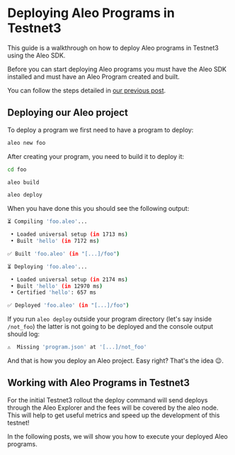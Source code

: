 # Deploying Aleo Programs in Testnet3

This guide is a walkthrough on how to deploy Aleo programs in Testnet3 using the Aleo SDK.

Before you can start deploying Aleo programs you must have the Aleo SDK installed and must have an Aleo Program created and built.

You can follow the steps detailed in [our previous post](https://www.entropy1729.com/aleo-development-starter-pack/).

## Deploying our Aleo project

To deploy a program we first need to have a program to deploy:

```bash
aleo new foo
```

After creating your program, you need to build it to deploy it:

```bash
cd foo

aleo build

aleo deploy
```

When you have done this you should see the following output:

```bash
⏳ Compiling 'foo.aleo'...

 • Loaded universal setup (in 1713 ms)
 • Built 'hello' (in 7172 ms)

✅ Built 'foo.aleo' (in "[...]/foo")

⏳ Deploying 'foo.aleo'...

 • Loaded universal setup (in 2174 ms)
 • Built 'hello' (in 12970 ms)
 • Certified 'hello': 657 ms

✅ Deployed 'foo.aleo' (in "[...]/foo")
```

If you run `aleo deploy` outside your program directory (let's say inside `/not_foo`) the latter is not going to be deployed and the console output should log:

```bash
⚠️  Missing 'program.json' at '[...]/not_foo'
```

And that is how you deploy an Aleo project. Easy right? That's the idea 😉.

## Working with Aleo Programs in Testnet3

For the initial Testnet3 rollout the deploy command will send deploys through the Aleo Explorer and the fees will be covered by the aleo node. This will help to get useful metrics and speed up the development of this testnet!

In the following posts, we will show you how to execute your deployed Aleo programs.
